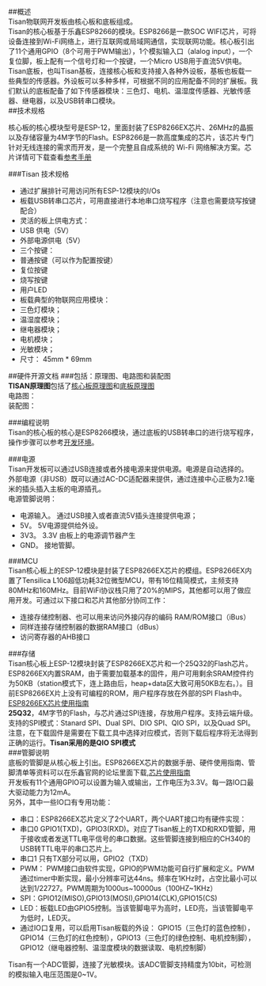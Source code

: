 ##概述  
Tisan物联网开发板由核心板和底板组成。  
Tisan的核心板基于乐鑫ESP8266的模块。ESP8266是一款SOC WIFI芯片，可将设备连接到Wi-Fi网络上，进行互联网或局域网通信，实现联网功能。核心板引出了11个通用GPIO（8个可用于PWM输出），1个模拟输入口（alalog input），一个复位脚，板上配有一个信号灯和一个按键，一个Micro USB用于直流5V供电。  
Tisan底板，也叫Tisan基板，连接核心板和支持接入各种外设板，基板也板载一些典型的传感器。外设板可以多种多样，可根据不同的应用配备不同的扩展板。我们默认的底板配备了如下传感器模块：三色灯、电机、温湿度传感器、光敏传感器、继电器，以及USB转串口模块。  
##技术规格  
 
核心板的核心模块型号是ESP-12，里面封装了ESP8266EX芯片、26MHz的晶振以及存储容量为4M字节的Flash。ESP8266是一款高度集成的芯片，该芯片专门针对无线连接的需求而开发，是一个完整且自成系统的 Wi-Fi 网络解决方案。芯片详情可下载查看[参考手册](http://bbs.espressif.com/download/file.php?id=562)  
  

###Tisan 技术规格   

- 通过扩展排针可用访问所有ESP-12模块的I/Os  
- 板载USB转串口芯片，可用直接进行本地串口烧写程序（注意也需要烧写按键配合）  
- 灵活的板上供电方式：  
 - USB 供电（5V）  
 - 外部电源供电（5V）  
- 三个按键：  
 - 普通按键（可以作为配置按键）  
 - 复位按键  
 - 烧写按键  
- 用户LED  
- 板载典型的物联网应用模块：  
 - 三色灯模块；  
 - 温湿度模块；  
 - 继电器模块；  
 - 电机模块；  
 - 光敏模块；  
- 尺寸：  45mm * 69mm


##硬件开源文档 
###包括：原理图、电路图和装配图  
**TISAN原理图**包括了[核心板原理图](reference/tisan-core-board.png)和[底板原理图](reference/tisan-base-board.pdf)  
电路图：  
装配图：  

###编程说明  
Tisan的核心板的核心是ESP8266模块，通过底板的USB转串口的进行烧写程序，操作步骤可以参考[开发环境](开发环境.md)。 
  
###电源  
Tisan开发板可以通过USB连接或者外接电源来提供电源。电源是自动选择的。  
外部电源（非USB）既可以通过AC-DC适配器来提供，通过连接中心正极为2.1毫米的插头插入主板的电源插孔。  
电源管脚说明：  
- 电源输入。 通过USB接入或者直流5V插头连接提供电源；  
- 5V。 5V电源提供给外设。  
- 3V3。 3.3V 由板上的电源调节器产生   
- GND。 接地管脚。  

###MCU  
Tisan核心板上的ESP-12模块是封装了ESP8266EX芯片的模组。ESP8266EX内置了Tensilica L106超低功耗32位微型MCU，带有16位精简模式，主频支持80MHz和160MHz。目前WiFi协议栈只用了20%的MIPS，其他都可以用了做应用开发。可通过以下接口和芯片其他部分协同工作：  
- 连接存储控制器、也可以用来访问外接闪存的编码 RAM/ROM接口（iBus）  
- 同样连接存储控制器的数据RAM接口（dBus）
- 访问寄存器的AHB接口  
   
###存储  
Tisan核心板上ESP-12模块封装了ESP8266EX芯片和一个25Q32的Flash芯片。  
ESP8266EX内置SRAM，由于需要加载基本的固件，用户可用剩余SRAM控件约为50KB（station模式下，连上路由后，heap+data区大致可用50KB左右。）。目前ESP8266EX片上没有可编程的ROM，用户程序存放在外部的SPI Flash中。  
[ESP8266EX芯片使用指南](http://bbs.espressif.com/viewtopic.php?f=21&t=412&p=1545#p1545)   
**25Q32**，4M字节的Flash，与芯片通过SPI连接，存放用户程序。支持云端升级。支持的SPI模式：Stanard SPI、Dual SPI、DIO SPI、QIO SPI，以及Quad SPI。  
注意，在下载固件是需要在下载工具中选择对应模式，否则下载后程序将无法得到正确的运行。**Tisan采用的是QIO SPI模式**  
###管脚说明    
底板的管脚是从核心板上引出。ESP8266EX芯片的数据手册、硬件使用指南、管脚清单等资料可以在乐鑫官网的论坛里面下载,[芯片使用指南](http://bbs.espressif.com/viewtopic.php?f=21&t=412&p=1545#p1545)  
开发板有11个通用GPIO可以设置为输入或输出，工作电压为3.3V。每一路IO口最大驱动能力为12mA。  
另外，其中一些IO口有专用功能：  
- 串口：ESP8266EX芯片定义了2个UART，两个UART接口均有硬件实现：  
 - 串口0 GPIO1(TXD)，GPIO3(RXD)。对应了Tisan板上的TXD和RXD管脚，用于接收或者发送TTL电平信号的串口数据。这些管脚连接到相应的CH340的USB转TTL电平的串口芯片上。  
 - 串口1 只有TX部分可以用，GPIO2（TXD）  
- PWM： PWM接口由软件实现，GPIO的PWM功能可自行扩展和定义。PWM通过timer中断实现，最小分辨率可达44ns。频率在1KHz时，占空比最小可以达到1/22727。PWM周期为1000us~10000us（100HZ~1KHz）    
- SPI：GPIO12(MISO),GPIO13(MOSI),GPIO14(CLK),GPIO15(CS)  
- LED：板载LED由GPIO5控制。当该管脚电平为高时，LED亮，当该管脚电平为低时，LED灭。   
- 通过IO口复用，可以启用Tisan板载的外设：  GPIO15（三色灯的蓝色控制），GPIO14（三色灯的红色控制），GPIO13（三色灯的绿色控制、电机控制脚），GPIO12（继电器控制、温湿度模块的数据读取、电机控制脚）  
  
Tisan有一个ADC管脚，连接了光敏模块。该ADC管脚支持精度为10bit，可检测的模拟输入电压范围是0~1V。